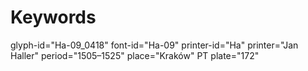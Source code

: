 # Keywords
glyph-id="Ha-09_0418"
font-id="Ha-09"
printer-id="Ha"
printer="Jan Haller"
period="1505–1525"
place="Kraków"
PT plate="172"
